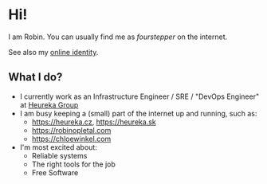 # Hi!

I am Robin. You can usually find me as _fourstepper_ on the internet.

See also my [online identity](https://keyoxide.org/me%40robinopletal.com).

## What I do?

- I currently work as an Infrastructure Engineer / SRE / "DevOps Engineer" at [Heureka Group](https://heureka.group/cz-en/)
- I am busy keeping a (small) part of the internet up and running, such as:
  - https://heureka.cz, https://heureka.sk
  - https://robinopletal.com
  - https://chloewinkel.com
- I'm most excited about:
  - Reliable systems
  - The right tools for the job
  - Free Software
